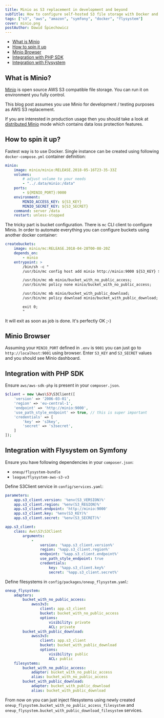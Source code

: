 ```yaml
---
title: Minio as S3 replacement in development and beyond
subTitle: How to configure self-hosted S3 file storage with Docker and setup Symfony Flysystem
tags: ["s3", "aws", "amazon", "symfony", "docker", "flysystem"]
cover: minio.png
postAuthor: Dawid Śpiechowicz
---
```


- [What is Minio](#what-is-minio)
- [How to spin it up](#how-to-spin-it-up)
- [Minio Browser](#minio-browser)
- [Integration with PHP SDK](#integration-with-php-sdk)
- [Integration with Flysystem](#integration-with-flysystem)

## <a name="what-is-minio"></a>What is Minio?

[Minio](https://minio.io) is open source AWS S3 compatible file storage.
You can run it on environment you fully control.

This blog post assumes you use Minio for development / testing purposes as AWS S3 replacement.

If you are interested in production usage then you should take a look at [distributed Minio](https://docs.minio.io/docs/distributed-minio-quickstart-guide) mode which contains data loss protection features.

## <a name="how-to-spin-it-up"></a>How to spin it up?

Fastest way is to use Docker.
Single instance can be created using following `docker-compose.yml` container definition:
```yaml
minio:
    image: minio/minio:RELEASE.2018-05-16T23-35-33Z
    volumes:
        # adjust volume to your needs
        - "../.data/minio:/data"
    ports:
        - ${MINIO_PORT}:9000
    environment:
        MINIO_ACCESS_KEY: ${S3_KEY}
        MINIO_SECRET_KEY: ${S3_SECRET}
    command: server /data
    restart: unless-stopped
```

The tricky part is bucket configuration.
There is `mc` CLI client to configure Minio.
In order to automate everything you can configure buckets using another docker container:
```yaml
createbuckets:
    image: minio/mc:RELEASE.2018-04-28T00-08-20Z
    depends_on:
        - minio
    entrypoint: >
        /bin/sh -c "
        /usr/bin/mc config host add minio http://minio:9000 ${S3_KEY} ${S3_SECRET};

        /usr/bin/mc mb minio/bucket_with_no_public_access;
        /usr/bin/mc policy none minio/bucket_with_no_public_access;

        /usr/bin/mc mb minio/bucket_with_public_download;
        /usr/bin/mc policy download minio/bucket_with_public_download;

        exit 0;
        "
```
It will exit as soon as job is done. It's perfectly OK ;-)

## <a name="minio-browser"></a>Minio Browser

Assuming your `MINIO_PORT` defined in `.env` is `9001` you can just go to `http://localhost:9001` using browser.
Enter `S3_KEY` and `S3_SECRET` values and you should see Minio dashboard.

## <a name="integration-with-php-sdk"></a>Integration with PHP SDK

Ensure `aws/aws-sdk-php` is present in your `composer.json`.

```php
$client = new \Aws\S3\S3Client([
    'version' => '2006-03-01',
    'region' => 'eu-central-1',
    'endpoint' => 'http://minio:9000',
    'use_path_style_endpoint' => true, // this is super important
    'credentials' => [
        'key' => 's3key',
        'secret' => 's3secret',
    ]
]);
```

## <a name="integration-with-flysystem"></a>Integration with Flysystem on Symfony

Ensure you have following dependencies in your `composer.json`:
- `oneup/flysystem-bundle`
- `league/flysystem-aws-s3-v3`

Define S3Client service in `config/services.yaml`:
```yaml
parameters:
    app.s3_client.version: '%env(S3_VERSION)%'
    app.s3_client.region: '%env(S3_REGION)%'
    app.s3_client.endpoint: 'http://minio:9000'
    app.s3_client.key: '%env(S3_KEY)%'
    app.s3_client.secret: '%env(S3_SECRET)%'

app.s3_client:
    class: Aws\S3\S3Client
        arguments:
            -
                version: '%app.s3_client.version%'
                region: '%app.s3_client.region%'
                endpoint: '%app.s3_client.endpoint%'
                use_path_style_endpoint: true
                credentials:
                    key: '%app.s3_client.key%'
                    secret: '%app.s3_client.secret%'
```

Define filesystems in `config/packages/oneup_flysystem.yaml`:
```yaml
oneup_flysystem:
    adapters:
        bucket_with_no_public_access:
            awss3v3:
                client: app.s3_client
                bucket: bucket_with_no_public_access
                options:
                    visibility: private
                    ACL: private
        bucket_with_public_download:
            awss3v3:
                client: app.s3_client
                bucket: bucket_with_public_download
                options:
                    visibility: public
                    ACL: public
    filesystems:
        bucket_with_no_public_access:
            adapter: bucket_with_no_public_access
            alias: bucket_with_no_public_access
        bucket_with_public_download:
            adapter: bucket_with_public_download
            alias: bucket_with_public_download
```

From now on you can just inject filesystems using newly created `oneup_flysystem.bucket_with_no_public_access_filesystem` and `oneup_flysystem.bucket_with_public_download_filesystem` services.
